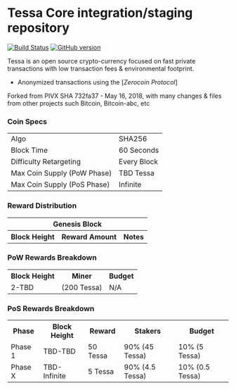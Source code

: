 Tessa Core integration/staging repository
=====================================

[![Build Status](https://travis-ci.org/Tessa-Project/Tessa.svg?branch=master)](https://travis-ci.org/Tessa-Project/Tessa) [![GitHub version](https://badge.fury.io/gh/Tessa-Project%2FTessa.svg)](https://badge.fury.io/gh/Tessa-Project%2FTessa)

Tessa is an open source crypto-currency focused on fast private transactions with low transaction fees & environmental footprint.
- Anonymized transactions using the [_Zerocoin Protocol_]

Forked from PIVX SHA 732fa37 - May 16, 2018, with many changes & files from other projects such Bitcoin, Bitcoin-abc, etc

### Coin Specs
<table>
<tr><td>Algo</td><td>SHA256</td></tr>
<tr><td>Block Time</td><td>60 Seconds</td></tr>
<tr><td>Difficulty Retargeting</td><td>Every Block</td></tr>
<tr><td>Max Coin Supply (PoW Phase)</td><td>TBD Tessa</td></tr>
<tr><td>Max Coin Supply (PoS Phase)</td><td>Infinite</td></tr>
</table>


### Reward Distribution

<table>
<th colspan=4>Genesis Block</th>
<tr><th>Block Height</th><th>Reward Amount</th><th>Notes</th></tr>
</table>

### PoW Rewards Breakdown

<table>
<th>Block Height</th><th>Miner</th><th>Budget</th>
<tr><td>2-TBD</td><td>(200 Tessa)</td><td>N/A</td></tr>
</table>

### PoS Rewards Breakdown

<table>
<th>Phase</th><th>Block Height</th><th>Reward</th><th>Stakers</th><th>Budget</th>
<tr><td>Phase 1</td><td>TBD-TBD</td><td>50 Tessa</td><td>90% (45 Tessa)</td><td>10% (5 Tessa)</td></tr>
<tr><td>Phase X</td><td>TBD-Infinite</td><td>5 Tessa</td><td>90% (4.5 Tessa)</td><td>10% (0.5 Tessa)</td></tr>
</table>
